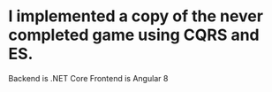# I implemented a copy of the never completed game using CQRS and ES.

Backend is .NET Core
Frontend is Angular 8

